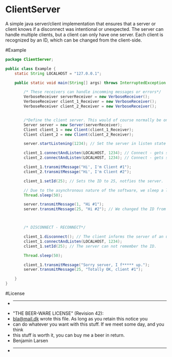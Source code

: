 # ClientServer
A simple java server/client implementation that ensures that a server or client knows if a disconnect was intentional or unexpected.
The server can handle multiple clients, but a client can only have one server. Each client is recognized by an ID, which can be changed from the client-side.



#Example

```java
package ClientServer;

public class Example {
    static String LOCALHOST = "127.0.0.1";

    public static void main(String[] args) throws InterruptedException {

        /* These receivers can handle incomming messages or errors*/
        VerboseReceiver serverReceiver = new VerboseReceiver();
        VerboseReceiver client_1_Receiver = new VerboseReceiver();
        VerboseReceiver client_2_Receiver = new VerboseReceiver();


        /*Define the client server. This would of course normally be on 2+ different hosts.*/
        Server server = new Server(serverReceiver);
        Client client_1 = new Client(client_1_Receiver);
        Client client_2 = new Client(client_2_Receiver);

        server.startListening(1234); // Set the server in listen state

        client_1.connectAndListen(LOCALHOST, 1234); // Connect - gets standard ID 1
        client_2.connectAndListen(LOCALHOST, 1234); // Connect - gets standard ID 2

        client_1.transmitMessage("Hi', I'm Client #1");
        client_2.transmitMessage("Hi', I'm Client #2");

        client_1.setId(25); // Sets the ID to 25, notfies the server.

        // Due to the asynchronous nature of the software, we sleep a little.
        Thread.sleep(50);

        server.transmitMessage(1, "Hi #1");
        server.transmitMessage(25, "Hi #2"); // We changed the ID from the clientside.*/



        /* DISCONNECT - RECONNECT*/

        client_1.disconnect(); // The client informs the server of an upcomming disconnect.
        client_1.connectAndListen(LOCALHOST, 1234);
        client_1.setId(25); // The server can not remember the ID.

        Thread.sleep(50);

        client_1.transmitMessage("Sorry server, I f***** up.");
        server.transmitMessage(25, "Totally OK, client #1");

    }
}

```

#License

 * ----------------------------------------------------------------------------
 * "THE BEER-WARE LICENSE" (Revision 42):
 * <bla@mail.dk> wrote this file. As long as you retain this notice you
 * can do whatever you want with this stuff. If we meet some day, and you think
 * this stuff is worth it, you can buy me a beer in return.
 * Benjamin Larsen
 * ----------------------------------------------------------------------------
 
